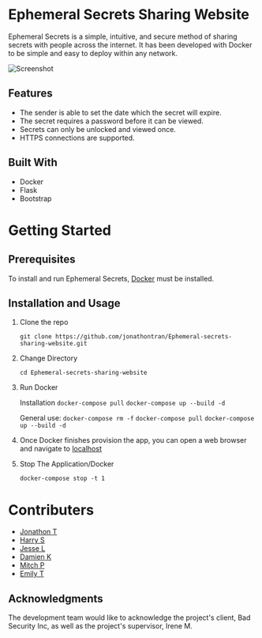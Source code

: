  # Ephemeral Secrets Sharing Website

Ephemeral Secrets is a simple, intuitive, and secure method of sharing secrets with people across the internet. It has been developed with Docker to be simple and easy to deploy within any network.

![Screenshot](https://user-images.githubusercontent.com/12218728/264850653-58e39baa-e61f-4b99-8b85-826bae958775.png)

## Features
- The sender is able to set the date which the secret will expire.
- The secret requires a password before it can be viewed.
- Secrets can only be unlocked and viewed once.
- HTTPS connections are supported.

## Built With
- Docker
- Flask
- Bootstrap

# Getting Started
## Prerequisites
To install and run Ephemeral Secrets, [Docker](https://docs.docker.com/engine/install/) must be installed.


## Installation and Usage
1. Clone the repo
   
   `git clone https://github.com/jonathontran/Ephemeral-secrets-sharing-website.git`
2. Change Directory
   
    `cd Ephemeral-secrets-sharing-website`
3. Run Docker

   Installation
    `docker-compose pull`
    `docker-compose up --build -d`
   
   General use:
    `docker-compose rm -f`
    `docker-compose pull`
    `docker-compose up --build -d`

5. Once Docker finishes provision the app, you can open a web browser and navigate to [localhost](https://localhost)

6. Stop The Application/Docker

    `docker-compose stop -t 1`

# Contributers
 - [Jonathon T](https://github.com/jonathontran)
 - [Harry S](https://github.com/Podzee)
 - [Jesse L](https://github.com/ProfessorNudelz)
 - [Damien K](https://github.com/damienkleinn)
 - [Mitch P](https://github.com/mphelan1)
 - [Emily T](https://github.com/emm1010)

## Acknowledgments
The development team would like to acknowledge the project's client, Bad Security Inc, as well as the project's supervisor, Irene M.
